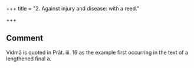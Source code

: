 +++
title = "2. Against injury and disease: with a reed."

+++
## Comment
Vidmā is quoted in Prāt. iii. 16 as the example first occurring in the text of a lengthened final a.

